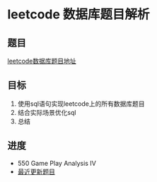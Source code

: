 # leetcode 数据库题目解析

## 题目

 [leetcode数据库题目地址](https://leetcode-cn.com/problemset/database/ "点击进入")

## 目标

 1. 使用sql语句实现leetcode上的所有数据库题目
 2. 结合实际场景优化sql
 3. 总结

## 进度

- 550 Game Play Analysis IV
- [最近更新题目](https://github.com/ropleData/leetcode/blob/master/Database/550Game%20Play%20Analysis%20IV.md  "点击进入")
